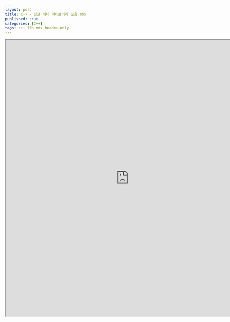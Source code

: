 ```yaml
---
layout: post
title: C++ - 싱글 헤더 라이브러리 모음 mmx
published: true
categories: [C++]
tags: c++ lib mmx header-only
---
```

<iframe width="800" height="900" src="https://docs.google.com/document/d/e/2PACX-1vTHM1EqF-kIKmLlyrvybh5bU77xZb8jrKE7nnw2ze7CQNkJlapS5Ezlq0ZOtgw4Qi7ExJBOZZnZTLf-/pub?embedded=true"></iframe>   
  